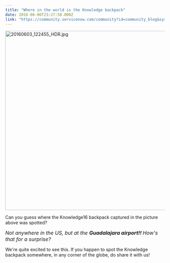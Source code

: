 ```yaml
---
title: "Where in the world is the Knowledge backpack"
date: 2016-06-06T23:27:58.000Z
link: "https://community.servicenow.com/community?id=community_blog&sys_id=eadce665dbd0dbc01dcaf3231f9619f8"
---
```

<p><img   alt="20160603_122455_HDR.jpg" class="image-1 jive-image" src="27dd858adb189f048c8ef4621f9619ab.iix" style="width: 620px; height: 567px;"/></p><p>Can you guess where the Knowledge16 backpack captured in the picture above was spotted?</p><p></p><p></p><p><span style="font-size: 12pt;"><em>Not anywhere in the US, but at the</em> <em><strong>Guadalajara airport!! </strong>How's that for a surprise?</em></span></p><p></p><p></p><p>We're quite excited to see this. If you happen to spot the Knowledge backpack somewhere, in any corner of the globe, do share it with us!</p>